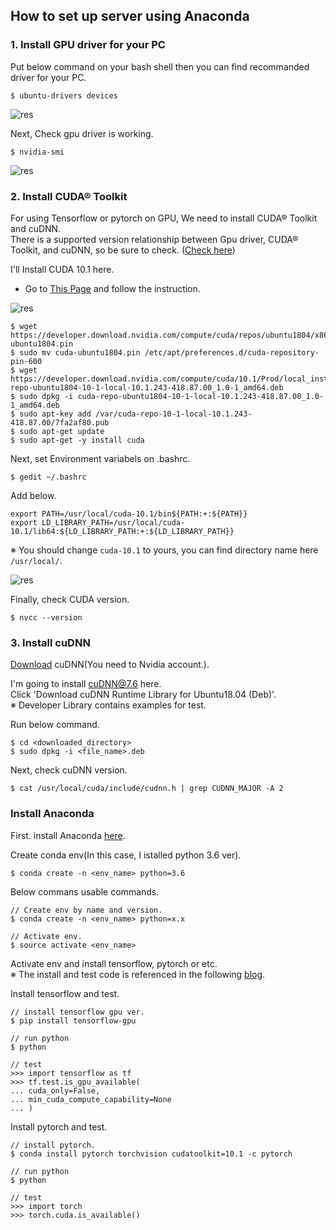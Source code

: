 ## How to set up server using Anaconda  

### 1. Install GPU driver for your PC  

Put below command on your bash shell then you can find recommanded driver for your PC.  

`$ ubuntu-drivers devices`  

![res]()  

Next, Check gpu driver is working.  

`$ nvidia-smi`  
  
![res]()  

### 2. Install CUDA® Toolkit  
  
For using Tensorflow or pytorch on GPU, We need to install CUDA® Toolkit and cuDNN.  
There is a supported version relationship between Gpu driver, CUDA® Toolkit, and cuDNN, so be sure to check. ([Check here](https://www.tensorflow.org/install/gpu))  

I'll Install CUDA 10.1 here.  

- Go to [This Page](https://developer.nvidia.com/cuda-toolkit-archive) and follow the instruction.  
  
![res]()  

~~~
$ wget https://developer.download.nvidia.com/compute/cuda/repos/ubuntu1804/x86_64/cuda-ubuntu1804.pin
$ sudo mv cuda-ubuntu1804.pin /etc/apt/preferences.d/cuda-repository-pin-600
$ wget https://developer.download.nvidia.com/compute/cuda/10.1/Prod/local_installers/cuda-repo-ubuntu1804-10-1-local-10.1.243-418.87.00_1.0-1_amd64.deb
$ sudo dpkg -i cuda-repo-ubuntu1804-10-1-local-10.1.243-418.87.00_1.0-1_amd64.deb
$ sudo apt-key add /var/cuda-repo-10-1-local-10.1.243-418.87.00/7fa2af80.pub
$ sudo apt-get update
$ sudo apt-get -y install cuda
~~~  

Next, set Environment variabels on .bashrc.  

`$ gedit ~/.bashrc`  

Add below.  

~~~
export PATH=/usr/local/cuda-10.1/bin${PATH:+:${PATH}}
export LD_LIBRARY_PATH=/usr/local/cuda-10.1/lib64:${LD_LIBRARY_PATH:+:${LD_LIBRARY_PATH}}
~~~  

※ You should change `cuda-10.1` to yours, you can find directory name here `/usr/local/`.  

![res]()  

Finally, check CUDA version.  

`$ nvcc --version`  

### 3. Install cuDNN  

[Download](https://developer.nvidia.com/cudnn) cuDNN(You need to Nvidia account.).  
  
I'm going to install cuDNN@7.6 here.  
Click 'Download cuDNN Runtime Library for Ubuntu18.04 (Deb)'.  
※ Developer Library contains examples for test.  
  
Run below command.  

~~~
$ cd <downloaded_directory>  
$ sudo dpkg -i <file_name>.deb  
~~~

Next, check cuDNN version.  

`$ cat /usr/local/cuda/include/cudnn.h | grep CUDNN_MAJOR -A 2`  

### Install Anaconda  

First. install Anaconda [here](https://www.anaconda.com/products/individual#download-section).  

Create conda env(In this case, I istalled python 3.6 ver).  

`$ conda create -n <env_name> python=3.6`  

Below commans usable commands.  

~~~
// Create env by name and version.  
$ conda create -n <env_name> python=x.x  

// Activate env. 
$ source activate <env_name>  
~~~  

Activate env and install tensorflow, pytorch or etc.  
※ The install and test code is referenced in the following [blog](https://teddylee777.github.io/linux/%EB%94%A5%EB%9F%AC%EB%8B%9D-PC%EC%97%90-ubuntu%EC%99%80-CUDA-GPU%EB%9D%BC%EC%9D%B4%EB%B8%8C%EB%9F%AC%EB%A6%AC-%EC%84%A4%EC%B9%98%ED%95%98%EA%B8%B0).  

Install tensorflow and test.  

~~~
// install tensorflow gpu ver.     
$ pip install tensorflow-gpu  

// run python  
$ python  

// test  
>>> import tensorflow as tf  
>>> tf.test.is_gpu_available(  
... cuda_only=False,  
... min_cuda_compute_capability=None  
... )  
~~~  

Install pytorch and test.  

~~~  
// install pytorch.  
$ conda install pytorch torchvision cudatoolkit=10.1 -c pytorch  

// run python  
$ python  

// test  
>>> import torch  
>>> torch.cuda.is_available()  
~~~



































